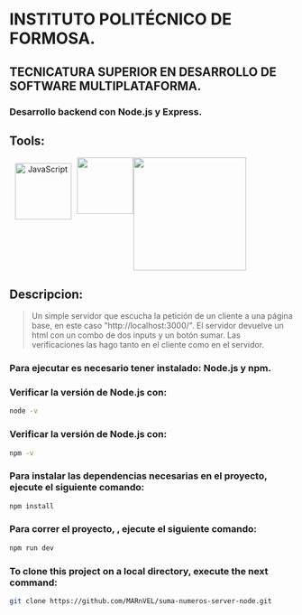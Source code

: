 # INSTITUTO POLITÉCNICO DE FORMOSA.
## TECNICATURA SUPERIOR EN DESARROLLO DE SOFTWARE MULTIPLATAFORMA.

### Desarrollo backend con __Node.js__ y **Express**.
## Tools:
<div align="center" style="display: flex">
    <span>
        <a href="https://es.javascript.info/" target="_blank">
            <img width="100" style="margin: 10" title='JavaScript' src='https://upload.wikimedia.org/wikipedia/commons/6/6a/JavaScript-logo.png'>
        </a>
    </span>
    <span>
        <a href="https://nodejs.org/en/" title='NodeJS' target="_blank">
            <img width="100" src='https://upload.wikimedia.org/wikipedia/commons/d/d9/Node.js_logo.svg'>
        </a>
    </span>
    <br/>
    <span>
        <a href="https://expressjs.com/es/" title='ExpressJS' target="_blank">
            <img width="200" src='https://upload.wikimedia.org/wikipedia/commons/6/64/Expressjs.png'>
        </a>
    </span>

    
</div>

## Descripcion:
> Un simple servidor que escucha la petición de un cliente a una página base, en este caso "http://localhost:3000/". El servidor devuelve un html con un combo de dos inputs y un botón sumar. 
> Las verificaciones las hago tanto en el cliente como en el servidor.

### Para ejecutar es necesario tener instalado:  __Node.js__  y __npm__.


### Verificar la versión de Node.js con:
```bash
node -v
```

### Verificar la versión de Node.js con:
```bash	
npm -v
```

### Para instalar las dependencias necesarias en el proyecto, ejecute el siguiente comando:

```bash
npm install
```

### Para correr el proyecto, , ejecute el siguiente comando:

```bash
npm run dev
```

### To clone this project on a local directory, execute the next command:

```bash
git clone https://github.com/MARnVEL/suma-numeros-server-node.git
```
